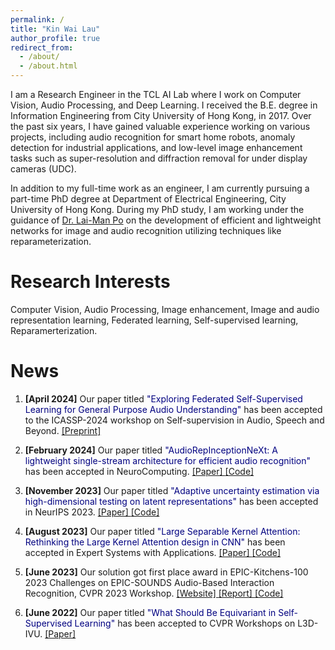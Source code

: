 ```yaml
---
permalink: /
title: "Kin Wai Lau"
author_profile: true
redirect_from: 
  - /about/
  - /about.html
---
```


I am a Research Engineer in the TCL AI Lab where I work on Computer Vision, Audio Processing, and Deep Learning. I received the B.E. degree in Information Engineering from City University of Hong Kong, in 2017. Over the past six years, I have gained valuable experience working on various projects, including audio recognition for smart home robots, anomaly detection for industrial applications, and low-level image enhancement tasks such as super-resolution and diffraction removal for under display cameras (UDC).

In addition to my full-time work as an engineer, I am currently pursuing a part-time PhD degree at Department of Electrical Engineering, City University of Hong Kong. During my PhD study, I am working under the guidance of [Dr. Lai-Man Po](https://www.ee.cityu.edu.hk/~lmpo/) on the development of efficient and lightweight networks for image and audio recognition utilizing techniques like reparameterization. 

Research Interests
======
Computer Vision, Audio Processing, Image enhancement, Image and audio representation learning, Federated learning, Self-supervised learning, Reparamerterization.

News
======
1. **[April 2024]** Our paper titled <font color='Navy'>"Exploring Federated Self-Supervised Learning for General Purpose Audio Understanding"</font> has been accepted to the ICASSP-2024 workshop on Self-supervision in Audio, Speech and Beyond. <a href="https://arxiv.org/abs/2402.02889"> [Preprint] </a>

2. **[February 2024]** Our paper titled <font color='Navy'>"AudioRepInceptionNeXt: A lightweight single-stream architecture for efficient audio recognition"</font> has been accepted in NeuroComputing. <a href="https://arxiv.org/pdf/2404.13551"> [Paper] </a> <a href="https://github.com/StevenLauHKHK/AudioRepInceptionNeXt"> [Code] </a>

3. **[November 2023]** Our paper titled <font color='Navy'>"Adaptive uncertainty estimation via high-dimensional testing on latent representations"</font> has been accepted in NeurIPS 2023. <a href="https://proceedings.neurips.cc/paper_files/paper/2023/hash/7da558c6bd476ba77f5ba712626bba1a-Abstract-Conference.html"> [Paper] </a> <a href="https://github.com/HKU-MedAI/bnn_uncertainty"> [Code] </a>

4. **[August 2023]** Our paper titled <font color='Navy'>"Large Separable Kernel Attention: Rethinking the Large Kernel Attention design in CNN"</font> has been accepted in Expert Systems with Applications. <a href="https://arxiv.org/abs/2309.01439"> [Paper] </a> <a href="https://github.com/stevenlauhkhk/large-separable-kernel-attention"> [Code] </a>

5. **[June 2023]** Our solution got first place award in EPIC-Kitchens-100 2023 Challenges on EPIC-SOUNDS Audio-Based Interaction Recognition, CVPR 2023 Workshop. <a href="https://epic-kitchens.github.io/2024"> [Website] </a> <a href="https://arxiv.org/abs/2307.07265"> [Report] </a> <a href="https://github.com/StevenLauHKHK/AudioInceptionNeXt.git"> [Code] </a>

6. **[June 2022]** Our paper titled <font color='Navy'>"What Should Be Equivariant in Self-Supervised Learning"</font> has been accepted to CVPR Workshops on L3D-IVU. <a href="https://openaccess.thecvf.com/content/CVPR2022W/L3D-IVU/papers/Xie_What_Should_Be_Equivariant_in_Self-Supervised_Learning_CVPRW_2022_paper.pdf"> [Paper] </a>